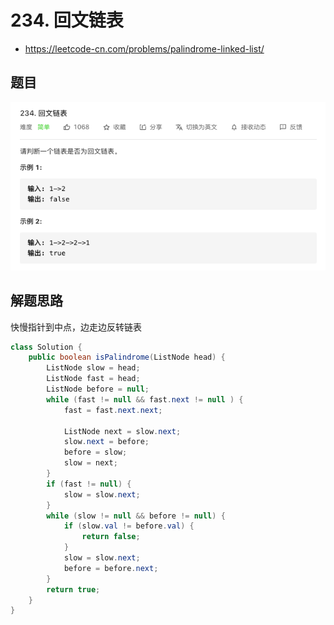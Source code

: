 # 234. 回文链表

- https://leetcode-cn.com/problems/palindrome-linked-list/

## 题目

![](https://raw.githubusercontent.com/Cerbur/pic/main/20210806023905.png)

## 解题思路

快慢指针到中点，边走边反转链表

```java
class Solution {
    public boolean isPalindrome(ListNode head) {
        ListNode slow = head;
        ListNode fast = head;
        ListNode before = null;
        while (fast != null && fast.next != null ) {
            fast = fast.next.next;

            ListNode next = slow.next;
            slow.next = before;
            before = slow;
            slow = next;
        }
        if (fast != null) {
            slow = slow.next;
        }
        while (slow != null && before != null) {
            if (slow.val != before.val) {
                return false;
            }
            slow = slow.next;
            before = before.next;
        }
        return true;
    }
}
```

